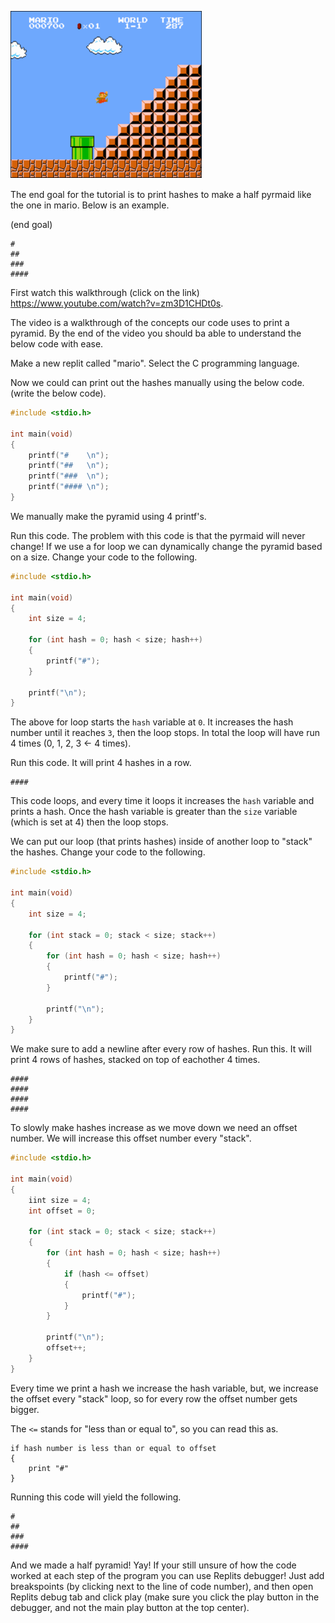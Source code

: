 ![marios pyramid](/Assets/marios_pyramid.png)

The end goal for the tutorial is to print hashes to make a half pyrmaid like the one in mario. Below is an example.

(end goal)
```
#
##
###
####
```

First watch this walkthrough (click on the link) https://www.youtube.com/watch?v=zm3D1CHDt0s. 

The video is a walkthrough of the concepts our code uses to print a pyramid. By the end of the video you should ba able to understand the below code with ease.

Make a new replit called "mario". Select the C programming language.

Now we could can print out the hashes manually using the below code. (write the below code).

```c
#include <stdio.h>

int main(void) 
{
	printf("#    \n");
	printf("##   \n");
	printf("###  \n");
	printf("#### \n");
}
```

We manually make the pyramid using 4 printf's.

Run this code. The problem with this code is that the pyrmaid will never change! If we use a for loop we can dynamically change the pyramid based on a size. Change your code to the following.

```c
#include <stdio.h>

int main(void) 
{
	int size = 4;

	for (int hash = 0; hash < size; hash++)
    {
        printf("#");
    }

    printf("\n");
}
```

The above for loop starts the `hash` variable at `0`. It increases the hash number until it reaches `3`, then the loop stops. In total the loop will have run 4 times (0, 1, 2, 3 <- 4 times).

Run this code. It will print 4 hashes in a row.

```
####
```

This code loops, and every time it loops it increases the `hash` variable and prints a hash. Once the hash variable is greater than the `size` variable (which is set at 4) then the loop stops.

We can put our loop (that prints hashes) inside of another loop to "stack" the hashes. Change your code to the following.

```c
#include <stdio.h>

int main(void) 
{
	int size = 4;

	for (int stack = 0; stack < size; stack++)
	{
		for (int hash = 0; hash < size; hash++)
		{
            printf("#");
		}

		printf("\n");
	}
}
```

We make sure to add a newline after every row of hashes. Run this. It will print 4 rows of hashes, stacked on top of eachother 4 times.

```
####
####
####
####
```

To slowly make hashes increase as we move down we need an offset number. We will increase this offset number every "stack".

```c
#include <stdio.h>

int main(void) 
{
	iint size = 4;
	int offset = 0;

	for (int stack = 0; stack < size; stack++)
	{
		for (int hash = 0; hash < size; hash++)
		{
			if (hash <= offset)
			{
				printf("#");
			}
		}

		printf("\n");
		offset++;
	}
}
```

Every time we print a hash we increase the hash variable, but, we increase the offset every "stack" loop, so for every row the offset number gets bigger.

The `<=` stands for "less than or equal to", so you can read this as.

```
if hash number is less than or equal to offset
{
	print "#"
}
```

Running this code will yield the following.

```
#
##
###
####
```

And we made a half pyramid! Yay! If your still unsure of how the code worked at each step of the program you can use Replits debugger! Just add breakspoints (by clicking next to the line of code number), and then open Replits debug tab and click play (make sure you click the play button in the debugger, and not the main play button at the top center).